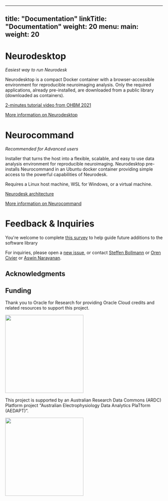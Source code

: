 
---
title: "Documentation"
linkTitle: "Documentation"
weight: 20
menu:
  main:
    weight: 20
---

# Neurodesktop

_Easiest way to run Neurodesk_

Neurodesktop is a compact Docker container with a browser-accessible environment for reproducible neuroimaging analysis. Only the required applications, already pre-installed, are downloaded from a public library (downloaded as containers).

[2-minutes tutorial video from OHBM 2021](https://www.youtube.com/watch?v=JLv_5fycugw)

[More information on Neurodesktop](https://neurodesk.github.io/docs/neurodesktop)

# Neurocommand
_Recommended for Advanced users_

Installer that turns the host into a flexible, scalable, and easy to use data analysis environment for reproducible neuroimaging. Neurodesktop pre-installs Neurocommand in an Ubuntu docker container providing simple access to the powerful capabilities of Neurodesk.

Requires a Linux host machine, WSL for Windows, or a virtual machine.

[Neurodesk architecture](https://neurodesk.github.io/docs/architecture)

[More information on Neurocommand](https://neurodesk.github.io/docs/neurocommand)


# Feedback & Inquiries

You're welcome to complete [this survey](https://forms.gle/deKy85yniJLP4hDM8) to help guide future additions to the software library

For inquiries, please open a [new issue](https://github.com/NeuroDesk/neurodesk/issues), or contact [Steffen Bollmann](https://github.com/stebo85) or [Oren Civier](https://github.com/civier) or [Aswin Narayanan](https://github.com/aswinnarayanan).

## Acknowledgments
<!-- <img src="/assets/img/nif.png" width="250">
<img src="/assets/img/uq_logo.png" width="250">
<img src="/assets/img/swinburne_uni_logo.svg" width="250">
<img src="/assets/img/liege_uni_logo.svg" width="250"> -->

## Funding
Thank you to Oracle for Research for providing Oracle Cloud credits and related resources to support this project.

<img src="https://user-images.githubusercontent.com/4021595/119061922-db877080-ba18-11eb-9882-d53a25ec88ee.png" width="250">

This project is supported by an Australian Research Data Commons (ARDC) Platform project “Australian
Electrophysiology Data Analytics PlaTform (AEDAPT)”.

<img src="https://user-images.githubusercontent.com/4021595/119062104-3caf4400-ba19-11eb-8211-e2e9ce831a16.png" width="250">
